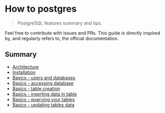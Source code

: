 # How to postgres

> PostgreSQL features summary and tips.

Feel free to contribute with issues and PRs.
This guide is directly inspired by, and regularly refers to,
the official documentation.

## Summary

- [Architecture](./architecture.md)
- [Installation](./installation.md)
- [Basics - users and databases](./basics/users_database.md)
- [Basics - accessing database](./basics/accessing_database.md)
- [Basics - table creation](./basics/table_creation.md)
- [Basics - inserting data in table](./basics/inserting_data.md)
- [Basics - querying your tables](./basics/querying.md)
- [Basics - updating tables data](./basics/updating.md)
